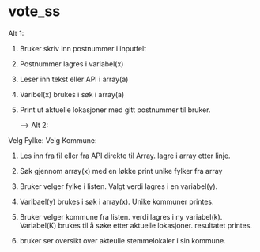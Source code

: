 # vote_ss


Alt 1: 

1. Bruker skriv inn postnummer i inputfelt 

2. Postnummer lagres i variabel(x) 

3. Leser inn tekst eller API i array(a) 

4. Varibel(x) brukes i søk i array(a) 

5. Print ut aktuelle lokasjoner med gitt postnummer til bruker.  


	--> Alt 2:

Velg Fylke: 		  <Dropdown>
Velg Kommune: 		<Dropdown>

1. Les inn fra fil eller fra API direkte til Array. lagre i array etter linje.  

2. Søk gjennom array(x) med en løkke 
	print unike fylker fra array  

3. Bruker velger fylke i listen. Valgt verdi lagres i en variabel(y). 

4. Varibael(y) brukes i søk i array(x). Unike kommuner printes. 

5. Bruker velger kommune fra listen. verdi lagres i ny variabel(k). Variabel(K) brukes til å søke etter aktuelle lokasjoner. resultatet printes. 

6. bruker ser oversikt over akteulle stemmelokaler i sin kommune.  
